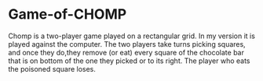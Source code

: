 # Game-of-CHOMP
Chomp is a two-player game played on a rectangular grid. In my version it is played against the computer. 
The two players take turns picking squares, and once they do,they remove (or eat) every square of the chocolate bar that is on bottom of the
one they picked or to its right. The player who eats the poisoned square loses.
